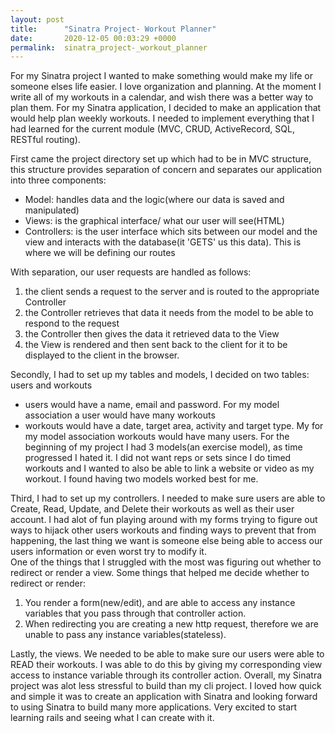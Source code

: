 ```yaml
---
layout: post
title:      "Sinatra Project- Workout Planner"
date:       2020-12-05 00:03:29 +0000
permalink:  sinatra_project-_workout_planner
---
```



For my Sinatra project I wanted to make something would make my life or someone elses life easier. I love organization and planning. At the moment I write all of my workouts in a calendar, and wish there was a better way to plan them. For my Sinatra application, I decided to make an application that would help plan weekly workouts. I needed to implement everything that I had learned for the current module (MVC, CRUD, ActiveRecord, SQL, RESTful routing). 

First came the project directory set up which had to be in MVC structure, this structure provides separation of concern and separates our application into three components: 

* Model: handles data and the logic(where our data is saved and manipulated)
* Views: is the graphical interface/ what our user will see(HTML)
* Controllers: is the user interface which  sits between our model and the view and interacts with the database(it 'GETS' us this data). This is where we will be defining our routes
 
With separation, our user requests are handled as follows:

1. the client sends a request to the server and is routed to the appropriate Controller
2. the Controller retrieves that data it needs from the model to be able to respond to the request
3. the Controller then gives the data it retrieved data to the View
4. the View is rendered and then sent back to the client for it to be displayed to the client in the browser.

Secondly, I had to set up my tables and models, I decided on two tables: users and workouts

* users would have a name, email and password. For my model association a user would have many workouts
* workouts would have a date, target area, activity and target type. My for my model association workouts would have many users. For the beginning of my project I had 3 models(an exercise model), as time progressed I hated it. I did not want reps or sets since I do timed workouts and I wanted to also be able to link  a website or video as my workout. I found having two models worked best for me.

Third, I had to set up my controllers. I needed to make sure users are able to Create, Read, Update, and Delete their workouts as well as their user account. I had alot of fun playing around with my forms trying to figure out ways to hijack other users workouts and finding ways to prevent that from happening, the last thing we want is someone else being able to access our users information or even worst try to modify it.  
 One of the things that I struggled with the most was figuring out whether to redirect or render a view. 
Some things that helped me decide whether to redirect or render:
1. You render a form(new/edit), and are able to access any instance variables that you pass through that controller action.
2. When redirecting you are creating a new http request, therefore we are unable to pass any instance variables(stateless). 

Lastly, the views. We needed to be able to make sure our users were able to READ their workouts. I was able to do this by giving my corresponding view access to instance variable through its controller action. Overall, my Sinatra project was alot less stressful to build than my cli project. I loved how quick and simple it was to create an application with Sinatra and looking forward to using Sinatra to build many more applications. Very excited to start learning rails and seeing what I can create with it.





